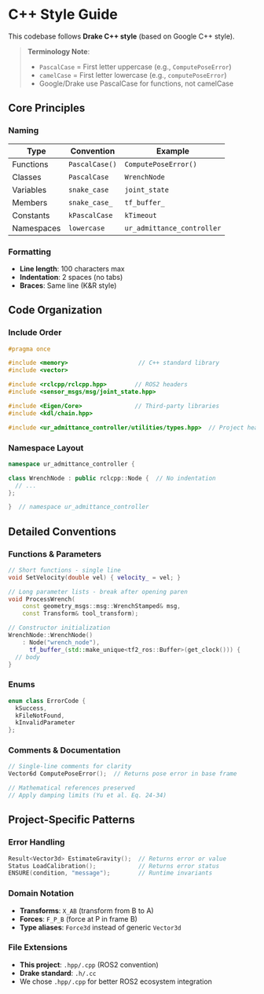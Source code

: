 # C++ Style Guide

This codebase follows **Drake C++ style** (based on Google C++ style).

> **Terminology Note**: 
> - `PascalCase` = First letter uppercase (e.g., `ComputePoseError`)
> - `camelCase` = First letter lowercase (e.g., `computePoseError`)
> - Google/Drake use PascalCase for functions, not camelCase

## Core Principles

### Naming
| Type | Convention | Example |
|------|------------|---------|
| Functions | `PascalCase()` | `ComputePoseError()` |
| Classes | `PascalCase` | `WrenchNode` |
| Variables | `snake_case` | `joint_state` |
| Members | `snake_case_` | `tf_buffer_` |
| Constants | `kPascalCase` | `kTimeout` |
| Namespaces | `lowercase` | `ur_admittance_controller` |

### Formatting
- **Line length**: 100 characters max
- **Indentation**: 2 spaces (no tabs)
- **Braces**: Same line (K&R style)

## Code Organization

### Include Order
```cpp
#pragma once

#include <memory>                    // C++ standard library
#include <vector>

#include <rclcpp/rclcpp.hpp>        // ROS2 headers
#include <sensor_msgs/msg/joint_state.hpp>

#include <Eigen/Core>               // Third-party libraries
#include <kdl/chain.hpp>

#include <ur_admittance_controller/utilities/types.hpp>  // Project headers
```

### Namespace Layout
```cpp
namespace ur_admittance_controller {

class WrenchNode : public rclcpp::Node {  // No indentation
  // ...
};

}  // namespace ur_admittance_controller
```

## Detailed Conventions

### Functions & Parameters
```cpp
// Short functions - single line
void SetVelocity(double vel) { velocity_ = vel; }

// Long parameter lists - break after opening paren
void ProcessWrench(
    const geometry_msgs::msg::WrenchStamped& msg,
    const Transform& tool_transform);

// Constructor initialization
WrenchNode::WrenchNode()
    : Node("wrench_node"),
      tf_buffer_(std::make_unique<tf2_ros::Buffer>(get_clock())) {
  // body
}
```

### Enums
```cpp
enum class ErrorCode {
  kSuccess,
  kFileNotFound,
  kInvalidParameter
};
```

### Comments & Documentation
```cpp
// Single-line comments for clarity
Vector6d ComputePoseError();  // Returns pose error in base frame

// Mathematical references preserved
// Apply damping limits (Yu et al. Eq. 24-34)
```

## Project-Specific Patterns

### Error Handling
```cpp
Result<Vector3d> EstimateGravity();  // Returns error or value
Status LoadCalibration();            // Returns error status
ENSURE(condition, "message");        // Runtime invariants
```

### Domain Notation
- **Transforms**: `X_AB` (transform from B to A)
- **Forces**: `F_P_B` (force at P in frame B)
- **Type aliases**: `Force3d` instead of generic `Vector3d`

### File Extensions
- **This project**: `.hpp/.cpp` (ROS2 convention)
- **Drake standard**: `.h/.cc`
- We chose `.hpp/.cpp` for better ROS2 ecosystem integration